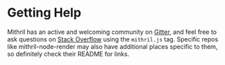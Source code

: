 # Getting Help

Mithril has an active and welcoming community on [Gitter](https://gitter.im/mithriljs/mithril.js), and feel free to ask questions on [Stack Overflow](https://stackoverflow.com/questions/tagged/mithril.js) using the `mithril.js` tag. Specific repos like mithril-node-render may also have additional places specific to them, so definitely check their README for links.
